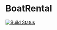 # BoatRental
[![Build Status](https://travis-ci.org/OlaQla/BoatRental.svg?branch=master)](https://travis-ci.org/OlaQla/django-blog)